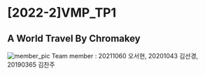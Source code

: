 # [2022-2]VMP_TP1

## A World Travel By Chromakey

![member_pic](https://user-images.githubusercontent.com/82044319/203600011-b4cbbc2d-5887-45da-8a59-f1851637c1b6.jpeg)
Team member : 20211060 오서현, 20201043 김선경, 20190365 김찬주
